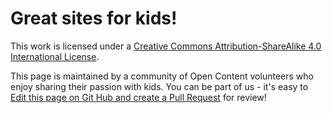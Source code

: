 # Great sites for kids!

This work is licensed under a [Creative Commons Attribution-ShareAlike 4.0 International License](https://creativecommons.org/licenses/by-sa/4.0/).

This page is maintained by a community of Open Content volunteers who enjoy sharing their passion with kids.  You can be part of us - it's easy to [Edit this page on Git Hub and create a Pull Request](https://github.com/vorburger/kids-edutainment-links/edit/master/README.md) for review!
